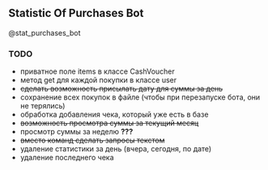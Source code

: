 ## Statistic Of Purchases Bot

@stat_purchases_bot

### TODO

* приватное поле items в классе CashVoucher
* метод get для каждой покупки в классе user
* ~~сделать возможность присылать дату для суммы за день~~
* сохранение всех покупок в файле (чтобы при перезапуске бота, они не терялись)
* обработка добавления чека, который уже есть в базе
* ~~возможность просмотра суммы за текущий месяц~~
* просмотр суммы за неделю **???**
* ~~вместо команд сделать запросы текстом~~
* удаление статистики за день (вчера, сегодня, по дате)
* удаление последнего чека
